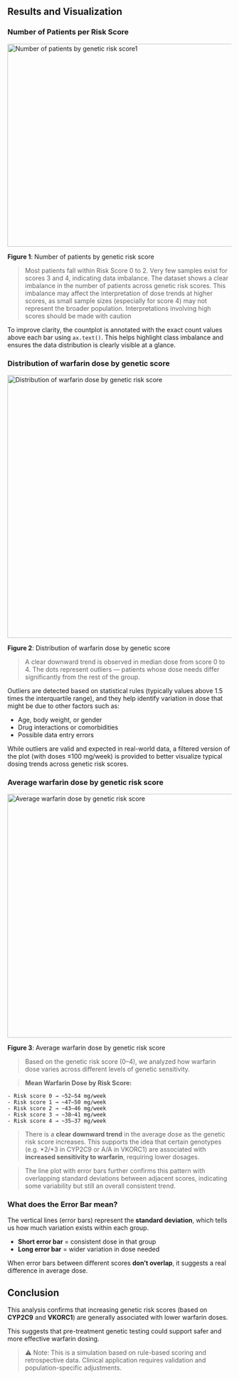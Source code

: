 ## **Results and Visualization**

### Number of Patients per Risk Score

<img width="580" height="455" alt="Number of patients by genetic risk score1" src="https://github.com/user-attachments/assets/e6fe62e3-5e32-46f8-ac80-fcd1ef14c245" />

**Figure 1**: Number of patients by genetic risk score

> Most patients fall within Risk Score 0 to 2. Very few samples exist for scores 3 and 4, indicating data imbalance.
> The dataset shows a clear imbalance in the number of patients across genetic risk scores.
> This imbalance may affect the interpretation of dose trends at higher scores, as small sample sizes (especially for score 4) may not represent the broader population. Interpretations involving high scores should be made with caution

To improve clarity, the countplot is annotated with the exact count values above each bar using `ax.text()`. This helps highlight class imbalance and ensures the data distribution is clearly visible at a glance.


### Distribution of warfarin dose by genetic score

<img width="989" height="590" alt="Distribution of warfarin dose by genetic risk score" src="https://github.com/user-attachments/assets/136f9baf-5a22-405a-bf21-73b8c55a144c" />

**Figure 2**: Distribution of warfarin dose by genetic score

> A clear downward trend is observed in median dose from score 0 to 4. The dots represent outliers — patients whose dose needs differ significantly from the rest of the group.

Outliers are detected based on statistical rules (typically values above 1.5 times the interquartile range), and they help identify variation in dose that might be due to other factors such as:

- Age, body weight, or gender
- Drug interactions or comorbidities
- Possible data entry errors

While outliers are valid and expected in real-world data, a filtered version of the plot (with doses ≤100 mg/week) is provided to better visualize typical dosing trends across genetic risk scores.


### Average warfarin dose by genetic risk score

<img width="841" height="547" alt="Average warfarin dose by genetic risk score" src="https://github.com/user-attachments/assets/9782051a-5ad8-486c-9640-179a318e2de5" />

**Figure 3**: Average warfarin dose by genetic risk score


> Based on the genetic risk score (0–4), we analyzed how warfarin dose varies across different levels of genetic sensitivity.

>  **Mean Warfarin Dose by Risk Score:**
> 
    - Risk score 0 → ~52–54 mg/week
    - Risk score 1 → ~47–50 mg/week
    - Risk score 2 → ~43–46 mg/week
    - Risk score 3 → ~38–41 mg/week
    - Risk score 4 → ~35–37 mg/week

> There is a **clear downward trend** in the average dose as the genetic risk score increases. This supports the idea that certain genotypes (e.g. *2/*3 in CYP2C9 or A/A in VKORC1) are associated with **increased sensitivity to warfarin**, requiring lower dosages.

> The line plot with error bars further confirms this pattern with overlapping standard deviations between adjacent scores, indicating some variability but still an overall consistent trend.

### What does the Error Bar mean?


The vertical lines (error bars) represent the **standard deviation**, which tells us how much variation exists within each group.

- **Short error bar** = consistent dose in that group
- **Long error bar** = wider variation in dose needed

When error bars between different scores **don’t overlap**, it suggests a real difference in average dose.

## **Conclusion**

This analysis confirms that increasing genetic risk scores (based on **CYP2C9** and **VKORC1**) are generally associated with lower warfarin doses.

This suggests that pre-treatment genetic testing could support safer and more effective warfarin dosing.

> ⚠️ Note: This is a simulation based on rule-based scoring and retrospective data. Clinical application requires validation and population-specific adjustments.
